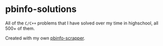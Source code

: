 # pbinfo-solutions

All of the `C/C++` problems that I have solved over my time in highschool, all 500+ of them.

Created with my own [pbinfo-scrapper](https://github.com/andrei-hrb/pbinfo-scrapper).

